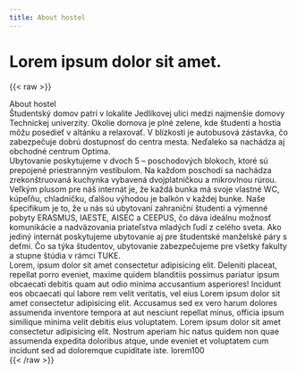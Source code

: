 ```yaml
---
title: About hostel
---
```

# Lorem ipsum dolor sit amet.

{{< raw >}}
<div class="content">
			<div class="container">
				<div class="content__wrapper-about">
					<div class="page__heading">About hostel</div>
					<div class="content__container-about">
						<div class="row__body-about"><img src="" alt=""></div>
						<div class="row__body-about">Študentský domov patrí v lokalite Jedlíkovej ulici medzi najmenšie domovy 
							Technickej univerzity. Okolie domova je plné zelene, kde študenti a hostia môžu posedieť v altánku 
							a relaxovať. V blízkosti je autobusová zástavka, čo zabezpečuje dobrú dostupnosť do centra mesta. 
							Neďaleko sa nachádza aj obchodné centrum Optima.
						</div>
					</div>
					<div class="content__container-about">
						<div class="row__body-about">Ubytovanie poskytujeme v dvoch 5 – poschodových blokoch, ktoré sú prepojené
							priestranným vestibulom. Na každom poschodí sa nachádza zrekonštruovaná kuchynka vybavená
							dvojplatničkou a mikrovlnou rúrou. Veľkým plusom pre náš internát je, že každá bunka má svoje
							vlastné WC, kúpeľňu, chladničku, ďalšou výhodou je balkón v každej bunke. Naše špecifikum je to,
							že u nás sú ubytovaní zahraniční študenti a výmenné pobyty ERASMUS, IAESTE, AISEC a CEEPUS, čo dáva
							ideálnu možnosť komunikácie a nadväzovania priateľstva mladých ľudí z celého sveta. Ako jediný internát
							poskytujeme ubytovanie aj pre študentské manželské páry s deťmi. Čo sa týka študentov, ubytovanie
							zabezpečujeme pre všetky fakulty a stupne štúdia v rámci TUKE.
						</div>
						<div class="row__body-about"><img src="" alt=""></div>
					</div>
					<div class="content__container-about">
						<div class="row__body-about"><img src="" alt=""></div>
						<div class="row__body-about">Lorem, ipsum dolor sit amet consectetur adipisicing elit. Deleniti placeat,
							repellat porro eveniet, maxime quidem blanditiis possimus pariatur ipsum obcaecati debitis quam
							aut odio minima accusantium asperiores! Incidunt eos obcaecati qui labore rem velit veritatis,
							vel eius Lorem ipsum dolor sit amet consectetur adipisicing elit. Accusamus sed ex vero harum
							dolores assumenda inventore tempora at aut nesciunt repellat minus, officia ipsum similique minima
							velit debitis eius voluptatem. Lorem ipsum dolor sit amet consectetur adipisicing elit. Nostrum
							aperiam hic natus quidem non quae assumenda expedita doloribus atque, unde eveniet et voluptatem
							cum incidunt sed ad doloremque cupiditate iste. lorem100
						</div>
					</div>
				</div>
			</div>
		</div>
{{< /raw >}}